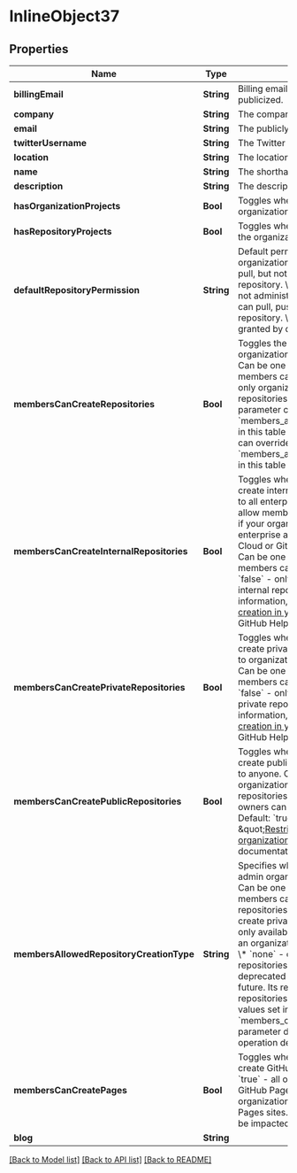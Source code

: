 # InlineObject37

## Properties
Name | Type | Description | Notes
------------ | ------------- | ------------- | -------------
**billingEmail** | **String** | Billing email address. This address is not publicized. | [optional] 
**company** | **String** | The company name. | [optional] 
**email** | **String** | The publicly visible email address. | [optional] 
**twitterUsername** | **String** | The Twitter username of the company. | [optional] 
**location** | **String** | The location. | [optional] 
**name** | **String** | The shorthand name of the company. | [optional] 
**description** | **String** | The description of the company. | [optional] 
**hasOrganizationProjects** | **Bool** | Toggles whether an organization can use organization projects. | [optional] 
**hasRepositoryProjects** | **Bool** | Toggles whether repositories that belong to the organization can use repository projects. | [optional] 
**defaultRepositoryPermission** | **String** | Default permission level members have for organization repositories:   \\* &#x60;read&#x60; - can pull, but not push to or administer this repository.   \\* &#x60;write&#x60; - can pull and push, but not administer this repository.   \\* &#x60;admin&#x60; - can pull, push, and administer this repository.   \\* &#x60;none&#x60; - no permissions granted by default. | [optional] [default to .read]
**membersCanCreateRepositories** | **Bool** | Toggles the ability of non-admin organization members to create repositories. Can be one of:   \\* &#x60;true&#x60; - all organization members can create repositories.   \\* &#x60;false&#x60; - only organization owners can create repositories.   Default: &#x60;true&#x60;   **Note:** A parameter can override this parameter. See &#x60;members_allowed_repository_creation_type&#x60; in this table for details. **Note:** A parameter can override this parameter. See &#x60;members_allowed_repository_creation_type&#x60; in this table for details. | [optional] [default to true]
**membersCanCreateInternalRepositories** | **Bool** | Toggles whether organization members can create internal repositories, which are visible to all enterprise members. You can only allow members to create internal repositories if your organization is associated with an enterprise account using GitHub Enterprise Cloud or GitHub Enterprise Server 2.20+. Can be one of:   \\* &#x60;true&#x60; - all organization members can create internal repositories.   \\* &#x60;false&#x60; - only organization owners can create internal repositories.   Default: &#x60;true&#x60;. For more information, see \&quot;[Restricting repository creation in your organization](https://help.github.com/github/setting-up-and-managing-organizations-and-teams/restricting-repository-creation-in-your-organization)\&quot; in the GitHub Help documentation. | [optional] 
**membersCanCreatePrivateRepositories** | **Bool** | Toggles whether organization members can create private repositories, which are visible to organization members with permission. Can be one of:   \\* &#x60;true&#x60; - all organization members can create private repositories.   \\* &#x60;false&#x60; - only organization owners can create private repositories.   Default: &#x60;true&#x60;. For more information, see \&quot;[Restricting repository creation in your organization](https://help.github.com/github/setting-up-and-managing-organizations-and-teams/restricting-repository-creation-in-your-organization)\&quot; in the GitHub Help documentation. | [optional] 
**membersCanCreatePublicRepositories** | **Bool** | Toggles whether organization members can create public repositories, which are visible to anyone. Can be one of:   \\* &#x60;true&#x60; - all organization members can create public repositories.   \\* &#x60;false&#x60; - only organization owners can create public repositories.   Default: &#x60;true&#x60;. For more information, see \&quot;[Restricting repository creation in your organization](https://help.github.com/github/setting-up-and-managing-organizations-and-teams/restricting-repository-creation-in-your-organization)\&quot; in the GitHub Help documentation. | [optional] 
**membersAllowedRepositoryCreationType** | **String** | Specifies which types of repositories non-admin organization members can create. Can be one of:   \\* &#x60;all&#x60; - all organization members can create public and private repositories.   \\* &#x60;private&#x60; - members can create private repositories. This option is only available to repositories that are part of an organization on GitHub Enterprise Cloud.   \\* &#x60;none&#x60; - only admin members can create repositories.   **Note:** This parameter is deprecated and will be removed in the future. Its return value ignores internal repositories. Using this parameter overrides values set in &#x60;members_can_create_repositories&#x60;. See the parameter deprecation notice in the operation description for details. | [optional] 
**membersCanCreatePages** | **Bool** | Toggles whether organization members can create GitHub Pages sites. Can be one of:   \\* &#x60;true&#x60; - all organization members can create GitHub Pages sites.   \\* &#x60;false&#x60; - no organization members can create GitHub Pages sites. Existing published sites will not be impacted. | [optional] [default to true]
**blog** | **String** |  | [optional] 

[[Back to Model list]](../README.md#documentation-for-models) [[Back to API list]](../README.md#documentation-for-api-endpoints) [[Back to README]](../README.md)


